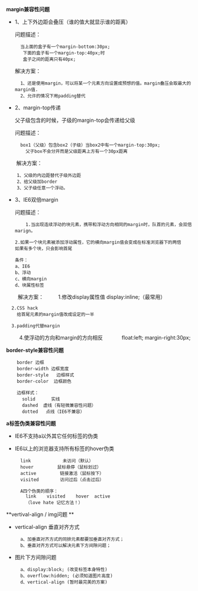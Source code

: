 
**margin兼容性问题**

* 1、上下外边距会叠压（谁的值大就显示谁的距离）

	问题描述：

		当上面的盒子有一个margin-bottom:30px;
		 下面的盒子有一个margin-top:40px;时
		 盒子之间的距离只有40px;

	解决方案：

		1、还是使用margin，可以将某一个元素方向设置成预想的值。margin叠压会取最大的margin值.
		2、允许的情况下用padding替代

	

* 2、margin-top传递 

     父子级包含的时候，子级的margin-top会传递给父级
  
   问题描述：
       
        box1（父级）包含box2（子级）当box2中有一个margin-top:30px;
	      父子box不会分开而是父级距离上方有一个30px距离	
       
  解决方案：
  
		1、父级的内边距替代子级外边距
		2、给父级加border
		3、父子级任意一个浮动。


* 3、IE6双倍margin 

     问题描述：
        
          1.当出现连续浮动的块元素，携带和浮动方向相同的margin时，队首的元素，会双倍marign。
	  
	  2.如果一个块元素被添加浮动属性，它的横向margin值会变成在标准浏览器下的两倍
	  如果有多个块，只会影响首尾
	  
	  条件：
	  a、IE6
	  b、浮动
	  c、横向margin
	  d、块属性标签

        
    解决方案：
          1.修改display属性值 display:inline;（最常用）
	 
	  2.CSS hack
	    给首尾元素的margin值改成设定的一半
	  
	  3.padding代替margin
	  
          4.使浮动的方向和margin的方向相反
             float:left;
             margin-right:30px;


**border-style兼容性问题**

        border 边框
        border-width 边框宽度
        border-style   边框样式
        border-color  边框颜色

        边框样式：
          solid      实线
          dashed  虚线（有轻微兼容性问题）
          dotted   点线（IE6不兼容）
	  
**a标签伪类兼容性问题**

* IE6不支持a以外其它任何标签的伪类

* IE6以上的浏览器支持所有标签的hover伪类

		link            未访问（默认）
		hover         鼠标悬停（鼠标划过）
		active         链接激活（鼠标按下）
		visited        访问过后（点击过后）

		A四个伪类的顺序：
		  link    visited    hover  active
		  （love hate 记忆方法！）

**vertival-align / img问题 **

* vertical-align 垂直对齐方式

		a、加垂直对齐方式的同排元素都要加垂直对齐方式；
		b、垂直对齐方式可以解决元素下方间隙问题；

* 图片下方间隙问题

		a、display:block; (改变标签本身特性)
		b、overflow:hidden; (必须知道图片高度)
		d、vertical-align (暂时最完美的方案)

